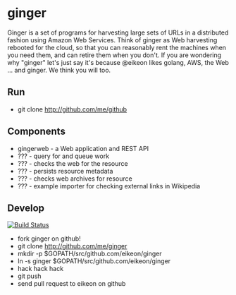 ginger
======

Ginger is a set of programs for harvesting large sets of URLs in a distributed 
fashion using Amazon Web Services. Think of ginger as Web harvesting rebooted 
for the cloud, so that you can reasonably rent the machines when you need them,
and can retire them when you don't. If you are wondering why "ginger" let's 
just say it's because @eikeon likes golang, AWS, the Web ... and ginger. We
think you will too.

Run
---

* git clone http://github.com/me/github

Components
----------

* gingerweb - a Web application and REST API
* ??? - query for and queue work
* ??? - checks the web for the resource
* ??? - persists resource metadata
* ??? - checks web archives for resource
* ??? - example importer for checking external links in Wikipedia 

Develop
-------

[![Build Status](https://api.travis-ci.org/eikeon/ginger.png?branch=master)](https://travis-ci.org/eikeon/ginger)

* fork ginger on github!
* git clone http://github.com/me/ginger
* mkdir -p $GOPATH/src/github.com/eikeon/ginger
* ln -s ginger $GOPATH/src/github.com/eikeon/ginger
* hack hack hack
* git push
* send pull request to eikeon on github
